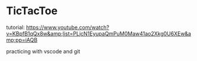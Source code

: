 # TicTacToe
tutorial: https://www.youtube.com/watch?v=KBpfB1qQx8w&amp;list=PLjcN1EyupaQmPuM0Maw41ao2Xkg0U6XEw&amp;pp=iAQB

practicing with vscode and git
